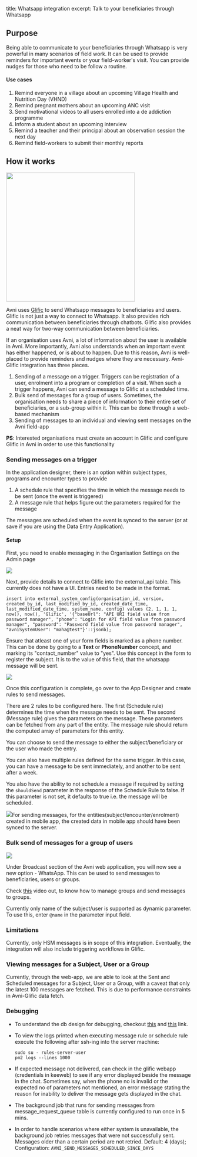 title: Whatsapp integration
excerpt: Talk to your beneficiaries through Whatsapp
## Purpose

Being able to communicate to your beneficiaries through Whatsapp is very powerful in many scenarios of field work. It can be used to provide reminders for important events or your field-worker's visit. You can provide nudges for those who need to be follow a routine. 

#### Use cases

1. Remind everyone in a village about an upcoming Village Health and Nutrition Day (VHND)
2. Remind pregnant mothers about an upcoming ANC visit
3. Send motivational videos to all users enrolled into a de addiction programme
4. Inform a student about an upcoming interview
5. Remind a teacher and their principal about an observation session the next day
6. Remind field-workers to submit their monthly reports

## How it works

<Image align="center" width="350px" src="https://files.readme.io/5faa756-Screenshot_2023-10-13_at_1.28.13_PM.png" />

Avni uses [Glific](https://glific.org/) to send Whatsapp messages to beneficiaries and users. Glific is not just a way to connect to Whatsapp. It also provides rich communication between beneficiaries through chatbots. Glific also provides a neat way for two-way communication between beneficiaries. 

If an organisation uses Avni, a lot of information about the user is available in Avni. More importantly, Avni also understands when an important event has either happened, or is about to happen. Due to this reason, Avni is well-placed to provide reminders and nudges where they are necessary. Avni-Glific integration has three pieces. 

1. Sending of a message on a trigger. Triggers can be registration of a user, enrolment into a program or completion of a visit. When such a trigger happens, Avni can send a message to Glific at a scheduled time. 
2. Bulk send of messages for a group of users. Sometimes, the organisation needs to share a piece of information to their entire set of beneficiaries, or a sub-group within it. This can be done through a web-based mechanism
3. Sending of messages to an individual and viewing sent messages on the Avni field-app

**PS**: Interested organisations must create an account in Glific and configure Glific in Avni in order to use this functionality

### Sending messages on a trigger

In the application designer, there is an option within subject types, programs and encounter types to provide 

1. A schedule rule that specifies the time in which the message needs to be sent (once the event is triggered)
2. A message rule that helps figure out the parameters required for the message

The messages are scheduled when the event is synced to the server (or at save if you are using the Data Entry Application). 

#### Setup

First, you need to enable messaging in the Organisation Settings on the Admin page

![](https://files.readme.io/69637ed-image.png)

Next, provide details to connect to Glific into the external\_api table. This currently does not have a UI. Entries need to be made in the format. 

`insert into external_system_config(organisation_id, version, created_by_id, last_modified_by_id, created_date_time, last_modified_date_time, system_name, config)
values (2, 1, 1, 1, now(), now(), 'Glific', '{"baseUrl": "API URI field value from password manager", "phone": "Login for API field value from password manager", "password": "Password field value from password manager", "avniSystemUser": "maha@test"}'::jsonb);`

Ensure that atleast one of your form fields is marked as a phone number. This can be done by going to a **Text** or **PhoneNumber** concept, and marking its "contact\_number" value to "yes". Use this concept in the form to register the subject. It is to the value of this field, that the whatsapp message will be sent.

<Image align="center" className="border" border={true} src="https://files.readme.io/4f4f325-Screenshot_2022-11-14_at_7.07.26_PM.png" />

Once this configuration is complete, go over to the App Designer and create rules to send messages. 

There are 2 rules to be configured here. The first (Schedule rule) determines the time when the message needs to be sent. The second (Message rule) gives the parameters on the message. These parameters can be fetched from any part of the entity. The message rule should return the computed array of parameters for this entity. 

You can choose to send the message to either the subject/beneficiary or the user who made the entry. 

You can also have multiple rules defined for the same trigger. In this case, you can have a message to be sent immediately, and another to be sent after a week.

You also have the ability to not schedule a message if required by setting the `shouldSend` parameter in the response of the Schedule Rule to false. If this parameter is not set, it defaults to true i.e. the message will be scheduled.

![](https://files.readme.io/cbed815-image.png)For sending messages, for the entities(subject/encounter/enrolment) created in mobile app, the created data in mobile app should have been synced to the server.

### Bulk send of messages for a group of users

![](https://files.readme.io/958a89d-image.png)

Under Broadcast section of the Avni web application, you will now see a new option - WhatsApp. This can be used to send messages to beneficiaries, users or groups. 

Check [this](https://drive.google.com/file/d/1J2qt1s2ltJoOjQoWXdmq1GZA171usPsq/view?usp=share_link) video out, to know how to manage groups and send messages to groups.

Currently only name of the subject/user is supported as dynamic parameter. To use this, enter `@name` in the parameter input field.

### Limitations

Currently, only HSM messages is in scope of this integration. Eventually, the integration will also include triggering workflows in Glific.

### Viewing messages for a Subject, User or a Group

Currently, through the web-app, we are able to look at the Sent and Scheduled messages for a Subject, User or a Group, with a caveat that only the latest 100 messages are fetched. This is due to performance constraints in Avni-Glific data fetch.

### Debugging

* To understand the db design for debugging, checkout [this](https://avni.readme.io/docs/understanding-whatsapp-integration-tables#to-understand-the-status-of-automatic-messages) and [this](https://dbdiagram.io/d/63bb840e7d39e42284e9a83d) link.
* To view the logs printed when executing message rule or schedule rule execute the following after ssh-ing into the server machine:

  ```
  sudo su - rules-server-user
  pm2 logs --lines 1000
  ```
* If expected message not delivered, can check in the glific webapp (credentials in keeweb) to see if any error displayed beside the message in the chat. Sometimes say, when the phone no is invalid or the expected no of parameters not mentioned, an error message stating the reason for inability to deliver the message gets displayed in the chat.
* The background job that runs for sending messages from message\_request\_queue table is currently configured to run once in 5 mins.
* In order to handle scenarios where either system is unavailable, the background job retries messages that were not successfully sent. Messages older than a certain period are not retried. Default: 4 (days); Configuration: `AVNI_SEND_MESSAGES_SCHEDULED_SINCE_DAYS`
